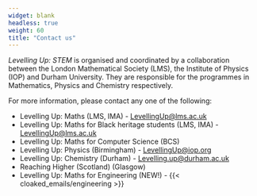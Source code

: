 ```yaml
---
widget: blank
headless: true
weight: 60
title: "Contact us"
---
```


_Levelling Up: STEM_ is organised and coordinated by a collaboration between the London Mathematical Society (LMS), the Institute of Physics (IOP) and Durham University. They are responsible for the programmes in Mathematics, Physics and Chemistry respectively.

For more information, please contact any one of the following:

* Levelling Up: Maths (LMS, IMA) - LevellingUp@lms.ac.uk
* Levelling Up: Maths for Black heritage students (LMS, IMA) - LevellingUp@lms.ac.uk
* Levelling Up: Maths for Computer Science (BCS)
* Levelling Up: Physics (Birmingham) - LevellingUp@iop.org
* Levelling Up: Chemistry (Durham) - Levelling.up@durham.ac.uk
* Reaching Higher (Scotland) (Glasgow)
* Levelling Up: Maths for Engineering (NEW!) - {{< cloaked_emails/engineering >}}
